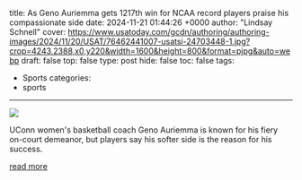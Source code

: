 title: As Geno Auriemma gets 1217th win for NCAA record players praise his compassionate side
date: 2024-11-21 01:44:26 +0000
author: "Lindsay Schnell"
cover: https://www.usatoday.com/gcdn/authoring/authoring-images/2024/11/20/USAT/76462441007-usatsi-24703448-1.jpg?crop=4243,2388,x0,y220&width=1600&height=800&format=pjpg&auto=webp
draft: false
top: false
type: post
hide: false
toc: false
tags:
  - Sports
categories:
  - sports
---

![](https://www.usatoday.com/gcdn/authoring/authoring-images/2024/11/20/USAT/76462441007-usatsi-24703448-1.jpg?crop=4243,2388,x0,y220&width=1600&height=800&format=pjpg&auto=webp)

UConn women's basketball coach Geno Auriemma is known for his fiery on-court demeanor, but players say his softer side is the reason for his success.

[read more](https://www.usatoday.com/story/sports/ncaaw/2024/11/20/geno-auriemma-ncaa-wins-leader-uconn-womens-college-basketball/76424907007/)
